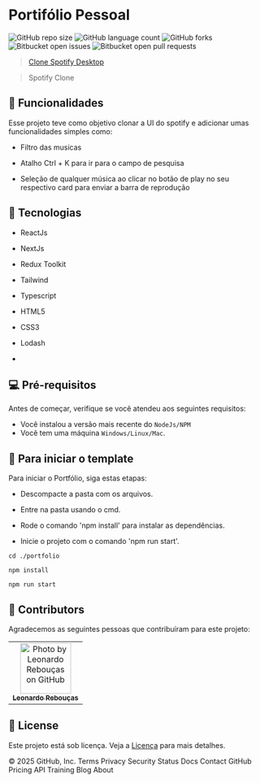 # Portifólio Pessoal

<!---Esses são exemplos. Veja https://shields.io para outras pessoas ou para personalizar este conjunto de escudos. Você pode querer incluir dependências, status do projeto e informações de licença aqui--->

![GitHub repo size](https://img.shields.io/github/languages/code-size/baxhen/spotify-clone?style=for-the-badge)
![GitHub language count](https://img.shields.io/github/languages/count/baxhen/spotify-clone?style=for-the-badge)
![GitHub forks](https://img.shields.io/github/forks/baxhen/spotify-clone?style=for-the-badge)
![Bitbucket open issues](https://img.shields.io/bitbucket/issues/baxhen/spotify-clone?style=for-the-badge)
![Bitbucket open pull requests](https://img.shields.io/bitbucket/pr-raw/baxhen/spotify-clone?style=for-the-badge)

> [Clone Spotify Desktop](https://spotify-clone-baxhen.netlify.app/)

> Spotify Clone

## 🚀 Funcionalidades

Esse projeto teve como objetivo clonar a UI do spotify e adicionar umas funcionalidades simples como:

- Filtro das musicas

- Atalho Ctrl + K para ir para o campo de pesquisa

- Seleção de qualquer música ao clicar no botão de play no seu respectivo card para enviar a barra de reprodução

## 🚀 Tecnologias

- ReactJs

- NextJs

- Redux Toolkit

- Tailwind

- Typescript

- HTML5

- CSS3

- Lodash

-

## 💻 Pré-requisitos

Antes de começar, verifique se você atendeu aos seguintes requisitos:

- Você instalou a versão mais recente do `NodeJs/NPM`
- Você tem uma máquina `Windows/Linux/Mac`.

## 🚀 Para iniciar o template

Para iniciar o Portfólio, siga estas etapas:

- Descompacte a pasta com os arquivos.

- Entre na pasta usando o cmd.

- Rode o comando 'npm install' para instalar as dependências.

- Inicie o projeto com o comando 'npm run start'.

```
cd ./portfolio

npm install

npm run start
```

## 🤝 Contributors

Agradecemos as seguintes pessoas que contribuíram para este projeto:

<table>
  <tr>
    <td align="center">
      <a href="#">
        <img src="https://avatars.githubusercontent.com/u/41558102?v=4" width="100px;" alt="Photo by Leonardo Rebouças on GitHub"/><br>
        <sub>
          <b>Leonardo Rebouças</b>
        </sub>
      </a>
    </td>
  </tr>
</table>

## 📝 License

Este projeto está sob licença. Veja a [Licença](LICENSE.md) para mais detalhes.

© 2025 GitHub, Inc.
Terms
Privacy
Security
Status
Docs
Contact GitHub
Pricing
API
Training
Blog
About
